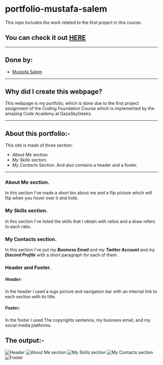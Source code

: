 # portfolio-mustafa-salem

This repo includes the work related to the first project in this course.

## You can check it out [HERE](https://gsg-cf05.github.io/portfolio-mustafa-salem/)

---

## Done by:

- [Mustafa Salem](https://github.com/moustf/)

---

## Why did I create this webpage?

This webpage is my portfolio, which is done due to the first project assignment of the Coding Foundation Course which is implemented by the amazing Code Academy at GazaSkyGeeks.

---

## About this portfolio:-

This site is made of three section:

- _About Me_ section.
- _My Skills_ section.
- _My Contacts_ Section.
  And also contains a header and a footer.

---

### About Me section.

In this section I've made a short bio about me and a flip picture which will flip when you hover over it and hold.

### My Skills section.

In this section I've listed the skills that I obtain with ratios and a draw refers to each ratio.

### My Contacts section.

In this section I've put my **_Business Email_** and my **_Twitter Account_** and my **_Discord Profile_** with a short paragraph for each of them.

### Header and Footer.

##### Header:

In the header I used a logo picture and navigation bar with an internal link to each section with its title.

##### Footer:

In the footer I used The copyrights sentence, my business email, and my social media platforms.

## The output:-

![Header](https://i.ibb.co/QNHKpXG/header.png)
![About Me section](https://i.ibb.co/9VPxWg9/about-me.png)
![My Skills section](https://i.ibb.co/fxfYZGp/my-skills.png)
![My Contacts section](https://i.ibb.co/KxpnyQc/contact-me.png)
![Footer](https://i.ibb.co/FhQddJs/footer.png)
